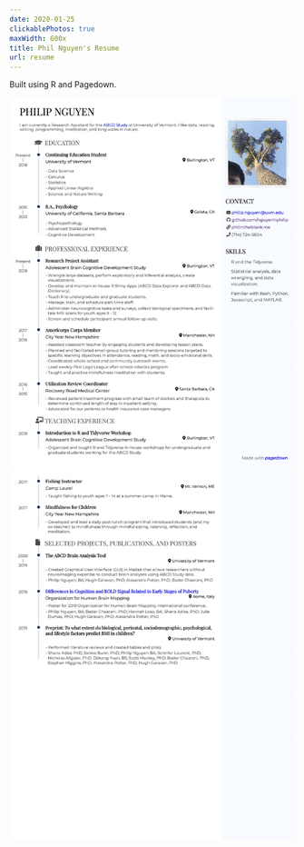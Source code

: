 ```yaml
---
date: 2020-01-25
clickablePhotos: true
maxWidth: 600x
title: Phil Nguyen's Resume
url: resume
---
```


Built using R and Pagedown.

![](PNguyen-resume-1.jpg)
![](PNguyen-resume-2.jpg)